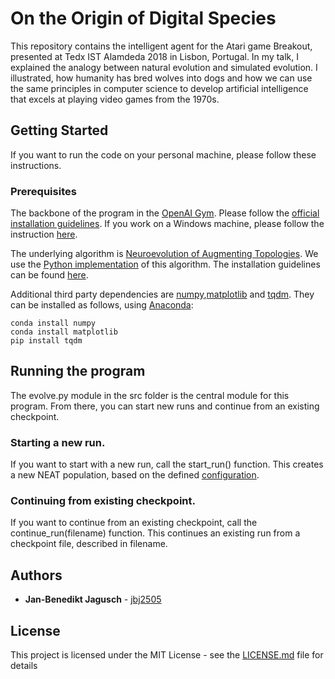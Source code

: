 # On the Origin of Digital Species

This repository contains the intelligent agent for the Atari game Breakout, presented at Tedx IST Alamdeda 2018 in Lisbon, Portugal. In my talk, I explained the analogy between natural evolution and simulated evolution. I illustrated, how humanity has bred wolves into dogs and how we can use the same principles in computer science to develop artificial intelligence that excels at playing video games from the 1970s.

## Getting Started

If you want to run the code on your personal machine, please follow these instructions.

### Prerequisites

The backbone of the program in the [OpenAI Gym](https://gym.openai.com/). Please follow the [official installation guidelines](https://github.com/openai/gym#installation). If you work on a Windows machine, please follow the instruction [here](https://github.com/openai/gym/issues/11).	

The underlying algorithm is [Neuroevolution of Augmenting Topologies](http://nn.cs.utexas.edu/downloads/papers/stanley.ec02.pdf). We use the [Python implementation](http://neat-python.readthedocs.io/en/latest/) of this algorithm. The installation guidelines can be found [here](http://neat-python.readthedocs.io/en/latest/installation.html).

Additional third party dependencies are [numpy](http://neat-python.readthedocs.io/en/latest/installation.html),[matplotlib](https://matplotlib.org/) and [tqdm](https://pypi.org/project/tqdm/). They can be installed as follows, using [Anaconda](https://anaconda.org/):

```
conda install numpy
conda install matplotlib
pip install tqdm
```

## Running the program

The evolve.py module in the src folder is the central module for this program. From there, you can start new runs and continue from an existing checkpoint.

### Starting a new run.

If you want to start with a new run, call the start_run() function. This creates a new NEAT population, based on the defined [configuration](http://neat-python.readthedocs.io/en/latest/config_file.html).

### Continuing from existing checkpoint.

If you want to continue from an existing checkpoint, call the continue_run(filename) function. This continues an existing run from a checkpoint file, described in filename.

## Authors

* **Jan-Benedikt Jagusch** - [jbj2505](https://github.com/jbj2505)

## License

This project is licensed under the MIT License - see the [LICENSE.md](LICENSE.md) file for details
